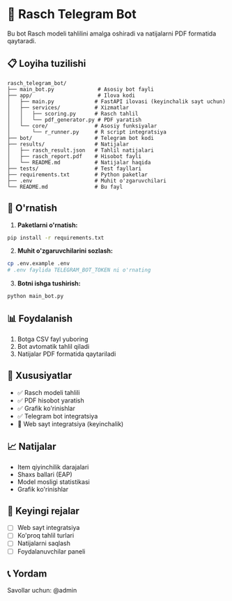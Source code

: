 # 🤖 Rasch Telegram Bot

Bu bot Rasch modeli tahlilini amalga oshiradi va natijalarni PDF formatida qaytaradi.

## 📋 Loyiha tuzilishi

```
rasch_telegram_bot/
├── main_bot.py              # Asosiy bot fayli
├── app/                     # Ilova kodi
│   ├── main.py             # FastAPI ilovasi (keyinchalik sayt uchun)
│   ├── services/           # Xizmatlar
│   │   ├── scoring.py      # Rasch tahlil
│   │   └── pdf_generator.py # PDF yaratish
│   └── core/               # Asosiy funksiyalar
│       └── r_runner.py     # R script integratsiya
├── bot/                    # Telegram bot kodi
├── results/                # Natijalar
│   ├── rasch_result.json   # Tahlil natijalari
│   ├── rasch_report.pdf    # Hisobot fayli
│   └── README.md           # Natijalar haqida
├── tests/                  # Test fayllari
├── requirements.txt        # Python paketlar
├── .env                    # Muhit o'zgaruvchilari
└── README.md               # Bu fayl
```

## 🚀 O'rnatish

1. **Paketlarni o'rnatish:**
```bash
pip install -r requirements.txt
```

2. **Muhit o'zgaruvchilarini sozlash:**
```bash
cp .env.example .env
# .env faylida TELEGRAM_BOT_TOKEN ni o'rnating
```

3. **Botni ishga tushirish:**
```bash
python main_bot.py
```

## 📊 Foydalanish

1. Botga CSV fayl yuboring
2. Bot avtomatik tahlil qiladi
3. Natijalar PDF formatida qaytariladi

## 🔧 Xususiyatlar

- ✅ Rasch modeli tahlili
- ✅ PDF hisobot yaratish
- ✅ Grafik ko'rinishlar
- ✅ Telegram bot integratsiya
- 🔄 Web sayt integratsiya (keyinchalik)

## 📈 Natijalar

- Item qiyinchilik darajalari
- Shaxs ballari (EAP)
- Model mosligi statistikasi
- Grafik ko'rinishlar

## 🔄 Keyingi rejalar

- [ ] Web sayt integratsiya
- [ ] Ko'proq tahlil turlari
- [ ] Natijalarni saqlash
- [ ] Foydalanuvchilar paneli

## 📞 Yordam

Savollar uchun: @admin
